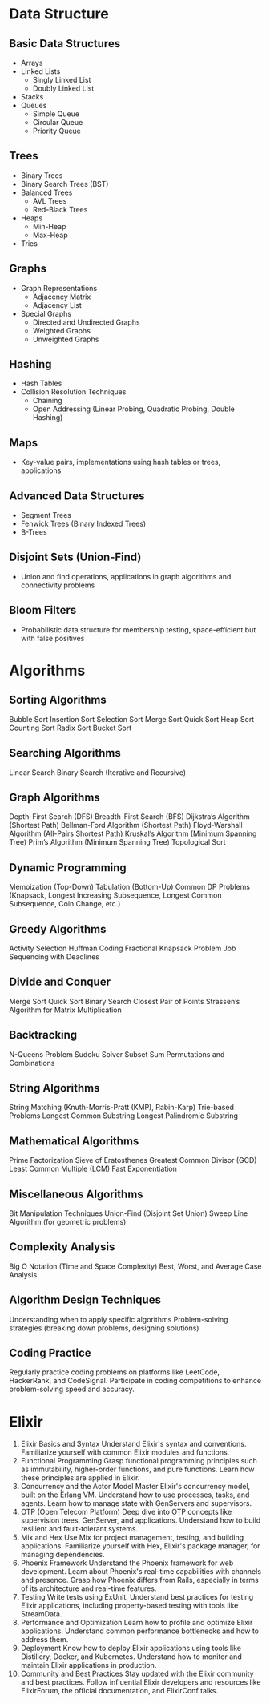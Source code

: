 # Data Structure

## Basic Data Structures

* Arrays
* Linked Lists
  * Singly Linked List
  * Doubly Linked List
* Stacks
* Queues
  * Simple Queue
  * Circular Queue
  * Priority Queue

## Trees

* Binary Trees
* Binary Search Trees (BST)
* Balanced Trees
  * AVL Trees
  * Red-Black Trees
* Heaps
  * Min-Heap
  * Max-Heap
* Tries

## Graphs

* Graph Representations
  * Adjacency Matrix
  * Adjacency List
* Special Graphs
  * Directed and Undirected Graphs
  * Weighted Graphs
  * Unweighted Graphs

## Hashing

* Hash Tables
* Collision Resolution Techniques
  * Chaining
  * Open Addressing (Linear Probing, Quadratic Probing, Double Hashing)

## Maps
* Key-value pairs, implementations using hash tables or trees, applications

## Advanced Data Structures

* Segment Trees
* Fenwick Trees (Binary Indexed Trees)
* B-Trees

## Disjoint Sets (Union-Find)
* Union and find operations, applications in graph algorithms and connectivity problems

## Bloom Filters
* Probabilistic data structure for membership testing, space-efficient but with false positives







# Algorithms

## Sorting Algorithms

Bubble Sort
Insertion Sort
Selection Sort
Merge Sort
Quick Sort
Heap Sort
Counting Sort
Radix Sort
Bucket Sort

## Searching Algorithms

Linear Search
Binary Search (Iterative and Recursive)

## Graph Algorithms

Depth-First Search (DFS)
Breadth-First Search (BFS)
Dijkstra’s Algorithm (Shortest Path)
Bellman-Ford Algorithm (Shortest Path)
Floyd-Warshall Algorithm (All-Pairs Shortest Path)
Kruskal’s Algorithm (Minimum Spanning Tree)
Prim’s Algorithm (Minimum Spanning Tree)
Topological Sort

## Dynamic Programming

Memoization (Top-Down)
Tabulation (Bottom-Up)
Common DP Problems (Knapsack, Longest Increasing Subsequence, Longest Common Subsequence, Coin Change, etc.)

## Greedy Algorithms

Activity Selection
Huffman Coding
Fractional Knapsack Problem
Job Sequencing with Deadlines

## Divide and Conquer

Merge Sort
Quick Sort
Binary Search
Closest Pair of Points
Strassen’s Algorithm for Matrix Multiplication

## Backtracking

N-Queens Problem
Sudoku Solver
Subset Sum
Permutations and Combinations

## String Algorithms

String Matching (Knuth-Morris-Pratt (KMP), Rabin-Karp)
Trie-based Problems
Longest Common Substring
Longest Palindromic Substring

## Mathematical Algorithms

Prime Factorization
Sieve of Eratosthenes
Greatest Common Divisor (GCD)
Least Common Multiple (LCM)
Fast Exponentiation

## Miscellaneous Algorithms

Bit Manipulation Techniques
Union-Find (Disjoint Set Union)
Sweep Line Algorithm (for geometric problems)


## Complexity Analysis

Big O Notation (Time and Space Complexity)
Best, Worst, and Average Case Analysis

## Algorithm Design Techniques

Understanding when to apply specific algorithms
Problem-solving strategies (breaking down problems, designing solutions)

## Coding Practice

Regularly practice coding problems on platforms like LeetCode, HackerRank, and CodeSignal.
Participate in coding competitions to enhance problem-solving speed and accuracy.









# Elixir

1. Elixir Basics and Syntax
Understand Elixir's syntax and conventions.
Familiarize yourself with common Elixir modules and functions.
2. Functional Programming
Grasp functional programming principles such as immutability, higher-order functions, and pure functions.
Learn how these principles are applied in Elixir.
3. Concurrency and the Actor Model
Master Elixir's concurrency model, built on the Erlang VM.
Understand how to use processes, tasks, and agents.
Learn how to manage state with GenServers and supervisors.
4. OTP (Open Telecom Platform)
Deep dive into OTP concepts like supervision trees, GenServer, and applications.
Understand how to build resilient and fault-tolerant systems.
5. Mix and Hex
Use Mix for project management, testing, and building applications.
Familiarize yourself with Hex, Elixir's package manager, for managing dependencies.
6. Phoenix Framework
Understand the Phoenix framework for web development.
Learn about Phoenix's real-time capabilities with channels and presence.
Grasp how Phoenix differs from Rails, especially in terms of its architecture and real-time features.
7. Testing
Write tests using ExUnit.
Understand best practices for testing Elixir applications, including property-based testing with tools like StreamData.
8. Performance and Optimization
Learn how to profile and optimize Elixir applications.
Understand common performance bottlenecks and how to address them.
9. Deployment
Know how to deploy Elixir applications using tools like Distillery, Docker, and Kubernetes.
Understand how to monitor and maintain Elixir applications in production.
10. Community and Best Practices
Stay updated with the Elixir community and best practices.
Follow influential Elixir developers and resources like ElixirForum, the official documentation, and ElixirConf talks.
